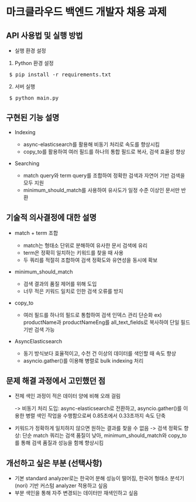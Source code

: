 # 마크클라우드 백엔드 개발자 채용 과제

## API 사용법 및 실행 방법
  - 실행 환경 설정
  1. Python 환경 설정

  <pre> $ pip install -r requirements.txt  </pre>

  2. 서버 실행

  <pre> $ python main.py  </pre>

## 구현된 기능 설명
  - Indexing
    - async-elasticsearch를 활용해 비동기 처리로 속도를 향상시킴
    - copy_to를 활용하여 여러 필드를 하나의 통합 필드로 복사, 검색 효율성 향상
      
  - Searching
    - match query와 term query를 조합하여 정확한 검색과 자연어 기반 검색을 모두 지원
    - minimum_should_match를 사용하여 유사도가 일정 수준 이상인 문서만 반환
      
## 기술적 의사결정에 대한 설명
  - match + term 조합
    - match는 형태소 단위로 분해하여 유사한 문서 검색에 유리
    - term은 정확히 일치하는 키워드를 찾을 때 사용
    - 두 쿼리를 적절히 조합하여 검색 정확도와 유연성을 동시에 확보
  
  - minimum_should_match
    - 검색 결과의 품질 제어를 위해 도입
    - 너무 적은 키워드 일치로 인한 검색 오류를 방지
  
  - copy_to
    - 여러 필드를 하나의 필드로 통합하여 검색 인덱스 관리 단순화
      ex) productName과 productNameEng를 all_text_fields로 복사하여 단일 필드 기반 검색 가능
  
  - AsyncElasticsearch
    - 동기 방식보다 효율적이고, 수천 건 이상의 데이터를 색인할 때 속도 향상
    - asyncio.gather()를 이용해 병렬로 bulk indexing 처리

## 문제 해결 과정에서 고민했던 점
  - 전체 색인 과정이 적은 데이터 양에 비해 오래 걸림
    
    -> 비동기 처리 도입: async-elasticsearch로 전환하고, asyncio.gather()를 이용한 병렬 색인 작업을 수행함으로써 0.85초에서  0.33초까지 속도 단축
  - 키워드가 정확하게 일치하지 않으면 원하는 결과를 찾을 수 없음
    -> 검색 정확도 향상: 단순 match 쿼리는 검색 품질이 낮아, minimum_should_match와 copy_to를 통해 검색 품질과 성능을 함께 향상시킴

## 개선하고 싶은 부분 (선택사항)
  - 기본 standard analyzer로는 한국어 분해 성능이 떨어짐, 한국어 형태소 분석기(nori) 기반 커스텀 analyzer 적용하고 싶음
  - 부분 색인을 통해 자주 변경되는 데이터만 재색인하고 싶음
